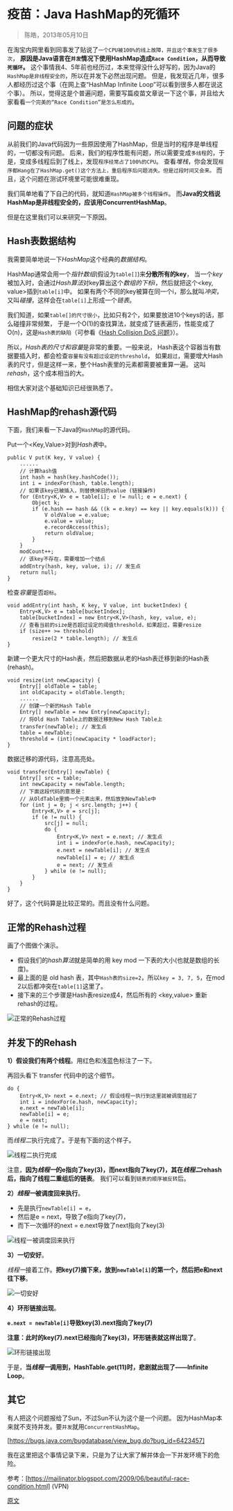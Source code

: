 

疫苗：Java **HashMap**的死循环
===========================
> 陈皓，2013年05月10日

在淘宝内网里看到同事发了贴说了`一个CPU被100%的线上故障，并且这个事发生了很多次`，
**原因是Java语言在`并发`情况下使用HashMap造成`Race Condition`，从而导致`死循环`。**
这个事情我4、5年前也经历过，本来觉得没什么好写的，因为Java的`HashMap是非线程安全的`，所以在并发下必然出现问题。
但是，我发现近几年，很多人都经历过这个事（在网上查“HashMap Infinite Loop”可以看到很多人都在说这个事）。
所以，觉得这是个普遍问题，需要写篇疫苗文章说一下这个事，并且给大家看看`一个完美的“Race Condition”是怎么形成的`。


## 问题的症状
从前我们的Java代码因为一些原因使用了HashMap，但是当时的程序是单线程的，一切都没有问题。
后来，我们的程序性能有问题，所以需要变成`多线程`的，于是，变成多线程后到了线上，发现`程序经常占了100%的CPU`。
查看*堆栈*，你会发现`程序都Hang在了HashMap.get()这个方法上，重启程序后问题消失。但是过段时间又会来。`
而且，这个问题在测试环境里可能很难重现。

我们简单地看了下自己的代码，就知道`HashMap被多个线程操作`。
而**Java的文档说HashMap是非线程安全的，应该用ConcurrentHashMap**。

但是在这里我们可以来研究一下原因。


## Hash表数据结构
我需要简单地说一下*HashMap*这个经典的*数据结构*。

HashMap通常会用一个*指针数组*(假设为`table[]`)来**分散所有的key**，
当一个*key*被加入时，会通过*Hash算法*对key算出这个*数组的下标i*，然后就把这个<key, value>插到`table[i]`中。
如果有两个不同的key被算在同一个i，那么就叫*冲突*，又叫*碰撞*，这样会在`table[i]`上形成一个*链表*。

我们知道，如果`table[]的尺寸很小`，比如只有2个，如果要放进10个keys的话，那么碰撞非常频繁，
于是一个O(1)的查找算法，就变成了链表遍历，性能变成了O(n)，这是`Hash表的缺陷`（可参看《[Hash Collision DoS 问题](https://coolshell.cn/articles/6424.html)》）。

所以，*Hash表的尺寸和容量*是非常的重要。一般来说，
Hash表这个容器当有数据要插入时，都会检查`容量有没有超过设定的threshold`，
如果`超过`，需要增大Hash表的尺寸，但是这样一来，整个Hash表里的元素都需要被重算一遍。
这叫*rehash*，这个成本相当的大。

相信大家对这个基础知识已经很熟悉了。


## HashMap的rehash源代码
下面，我们来看一下Java的`HashMap`的源代码。

Put一个<Key,Value>对到*Hash表*中。
```
public V put(K key, V value) {
    ......
    // 计算hash值
    int hash = hash(key.hashCode());
    int i = indexFor(hash, table.length);
    // 如果该key已被插入，则替换掉旧的value (链接操作)
    for (Entry<K,V> e = table[i]; e != null; e = e.next) {
        Object k;
        if (e.hash == hash && ((k = e.key) == key || key.equals(k))) {
            V oldValue = e.value;
            e.value = value;
            e.recordAccess(this);
            return oldValue;
        }
    }
    modCount++;
    // 该key不存在，需要增加一个结点
    addEntry(hash, key, value, i); // 发生点
    return null;
}
```

检查*容量*是否`超标`。
```
void addEntry(int hash, K key, V value, int bucketIndex) {
    Entry<K,V> e = table[bucketIndex];
    table[bucketIndex] = new Entry<K,V>(hash, key, value, e);
    // 查看当前的size是否超过设定的阈值threshold，如果超过，需要resize
    if (size++ >= threshold)
        resize(2 * table.length); // 发生点
}
```

新建一个更大尺寸的Hash表，然后把数据从老的Hash表迁移到新的Hash表(rehash)。
```
void resize(int newCapacity) {
    Entry[] oldTable = table;
    int oldCapacity = oldTable.length;
    ......
    // 创建一个新的Hash Table
    Entry[] newTable = new Entry[newCapacity];
    // 将Old Hash Table上的数据迁移到New Hash Table上
    transfer(newTable); // 发生点
    table = newTable;
    threshold = (int)(newCapacity * loadFactor);
}
```

数据迁移的源代码，注意高亮处。
```
void transfer(Entry[] newTable) {
    Entry[] src = table;
    int newCapacity = newTable.length;
    // 下面这段代码的意思是：
    // 从OldTable里摘一个元素出来，然后放到NewTable中
    for (int j = 0; j < src.length; j++) {
        Entry<K,V> e = src[j];
        if (e != null) {
            src[j] = null;
            do {
                Entry<K,V> next = e.next; // 发生点
                int i = indexFor(e.hash, newCapacity);
                e.next = newTable[i]; // 发生点
                newTable[i] = e; // 发生点
                e = next; // 发生点
            } while (e != null);
        }
    }
}
```
好了，这个代码算是比较正常的。而且没有什么问题。


## 正常的Rehash过程
画了个图做个演示。
* 假设我们的*hash算法*就是简单的用 key mod 一下表的大小(也就是数组的长度)。
* 最上面的是 old hash 表，其中`Hash表的size=2`，所以`key = 3, 7, 5`，在mod 2以后都冲突在`table[1]`这里了。
* 接下来的三个步骤是Hash表resize成4，然后所有的 <key,value> 重新rehash的过程。

![正常的Rehash过程](images/4.01.HashMap.正常的Rehash过程.jpg) 


## 并发下的Rehash
**1）假设我们有两个线程**。用红色和浅蓝色标注了一下。

再回头看下 transfer 代码中的这个细节。
```
do {
    Entry<K,V> next = e.next; // 假设线程一执行到这里就被调度挂起了
    int i = indexFor(e.hash, newCapacity);
    e.next = newTable[i];
    newTable[i] = e;
    e = next;
} while (e != null);
```
而*线程二*执行完成了。于是有下面的这个样子。

![线程二执行完成](images/4.02.HashMap.并发下的Rehash.线程二执行完成.jpg) 

注意，**因为*线程一*的e指向了key(3)，而next指向了key(7)，其在*线程二*rehash后，指向了线程二重组后的链表**。
我们可以看到`链表的顺序被反转`后。

**2）*线程一*被调度回来执行**。

* 先是执行`newTable[i] = e`，
* 然后是e = next，导致了e指向了key(7)，
* 而下一次循环的next = e.next导致了next指向了key(3)

![线程一被调度回来执行](images/4.03.HashMap.并发下的Rehash.线程一被调度回来执行.jpg)

**3）一切安好**。

*线程一*接着工作。**把key(7)摘下来，放到`newTable[i]`的第一个，然后把e和next往下移**。

![一切安好](images/4.04.HashMap.并发下的Rehash.一切安好.jpg)

**4）环形链接出现**。

**`e.next = newTable[i]`导致key(3).next指向了key(7)**

**注意：此时的key(7).next已经指向了key(3)，环形链表就这样出现了**。

![环形链接出现](images/4.05.HashMap.并发下的Rehash.环形链接出现.jpg)

于是，**当*线程一*调用到，HashTable.get(11)时，悲剧就出现了——Infinite Loop**。


## 其它
有人把这个问题报给了Sun，不过Sun不认为这个是一个问题。
因为HashMap本来就不支持并发。要`并发`就用`ConcurrentHashMap`。

[https://bugs.java.com/bugdatabase/view_bug.do?bug_id=6423457]

我在这里把这个事情记录下来，只是为了让大家了解并体会一下并发环境下的危险。

参考：[https://mailinator.blogspot.com/2009/06/beautiful-race-condition.html] (VPN)


[原文](https://coolshell.cn/articles/9606.html)

